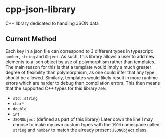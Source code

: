 # cpp-json-library
C++ library dedicated to handling JSON data

## Current Method
Each key in a json file can correspond to 3 different types in typescript: `number`, `string` and `Object`. As such, this library allows a user to add new elements to a json object by use of polymorphism rather than templates. The main reason for this is that a template would imply a much greater degree of flexibility than polymorphism, as one could infer that any type should be allowed. Similarly, templates would likely result in more runtime errors which are harder to debug than compilation errors.
This then means that the supported C++ types for this library are:
- `std::string`
- `char*`
- `double`
- `int`
- `JSONObject` (defined as part of this library)
Later down the line I may choose to make my own custom types with the `JSON` namespace called `string` and `number` to match the already present `JSONObject` class.
